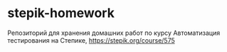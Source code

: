 # stepik-homework
Репозиторий для хранения домашних работ по курсу Автоматизация тестирования на Степике, https://stepik.org/course/575
